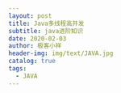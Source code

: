 ```yaml
---
layout: post
title: Java多线程高并发
subtitle: java进阶知识
date: 2020-02-03
author: 极客小祥
header-img: img/text/JAVA.jpg
catalog: true
tags:
  - JAVA
---
```


